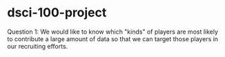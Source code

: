 # dsci-100-project
Question 1: We would like to know which "kinds" of players are most likely to contribute a large amount of data so that we can target those players in our recruiting efforts.

